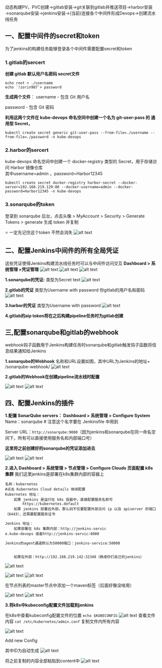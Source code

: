 动态构建PV，PVC创建→gitlab安装→git关联到gitlab并推送项目→harbor安装→sonarqube安装→jenkins安装→(当前)连接各个中间件形成Devops→创建流水线任务

## 一、配置中间件的secret和token
为了jenkins的构建任务能够登录各个中间件需要配置secret和token
### 1.gitlab的sercert
 **创建 gitlab 默认用户名密码 secret文件**

```command
echo root > ./username
echo `!zorin987`> password
```
**生成两个文件**：
username - 包含 Git 用户名

password - 包含 Git 密码


**利用这两个文件在 kube-devops 命名空间中创建一个名为 git-user-pass 的 通用型 Secret，**

`kubectl create secret generic git-user-pass --from-file=./username --from-file=./password -n kube-devops`

### 2.harbor的sercert

kube-devops 命名空间中创建一个 docker-registry 类型的 Secret，用于存储访问 Harbor 镜像仓库   
其中username=admin ，password=Harbor12345

`kubectl create secret docker-registry harbor-secret --docker-server=192.168.219.129:80 --docker-username=admin --docker-password=Harbor12345 -n kube-devops`

### 3.sonarqube的token
登录到 sonarqube 后台，点击头像 > MyAccount > Security > Generate Tokens > generate 生成 token 并复制

⭐ 一定先记住这个token 不然会消失
![alt text](\图片\image.png)



## 二、配置Jenkins中间件的所有全局凭证
这些凭证使得Jenkins构建流水线任务时可以与中间件访问交互
**Dashboard > 系统管理 >凭证管理**
![alt text](\图片\image-8.png)
![alt text](\图片\image-9.png)
![alt text](\图片\image-10.png)

**1.sonarqube的凭证:**
类型为Secret text
![alt text](\图片\image-11.png)

**2.gitlab的凭证**
类型为Username with password
你gitlab的用户名和密码
![alt text](\图片\image-12.png)

**3.harbor的凭证**
类型为Username with password
![alt text](\图片\image-13.png)

**4.gitlab的aip token将在之后构建pipeline任务时为gitlab创建**


## 三,配置sonarqube和gitlab的webhook
webhook钩子函数用于Jenkins构建任务时sonarqube和gitlab触发钩子函数将信息结果通知给Jenkins

**1.sonarqube的Webhook**
名称和URL设置如图，其中URL为Jenkins的地址+ /sonarqube-webhook/
![alt text](\图片\image-16.png)

**2.gitlab的Webhook在创建pipeline流水线时配置**


![alt text](\图片\image-17.png)
![alt text](\图片\image-18.png)




## 四、配置Jenkins的插件
**1.配置 SonarQube servers： Dashboard > 系统管理 > Configure System**
Name：sonarqube   # 注意这个名字要在 Jenkinsfile 中用到

Server URL：`http://sonarqube:9000`（因为jenkins和sonarqube在同一命名空间下，所有可以直接使用服务名和内部端口号）

**这里将之前创建好的sonarqube的凭证添加进去**

![alt text](\图片\image-1.png)
![alt text](\图片\image-2.png)





**2.进入 Dashboard > 系统管理 > 节点管理 > Configure Clouds 页面配置 k8s 集群**
我们这里jenkins是部署在k8s集群内部的容器上
```
名称：kubernetes
#点击 Kubernetes Cloud details 继续配置
Kubernetes 地址：
	如果 jenkins 是运行在 k8s 容器中，直接配置服务名即可
		https://kubernetes.default
	如果 jenkins 部署在外部，那么则不仅要配置外部访问 ip 以及 apiserver 的端口（6443），还需要配置服务证书

Jenkins 地址：
	如果部署在 k8s 集群内部：http://jenkins-servic
e.kube-devops 或者http://jenkins-servic:8080

Jenkins的agent通道默认为50000端口：jenkins-service:50000

	
    如果在外部：http://192.168.219.142:32348（换成你们自己的jenkins）
```
![alt text](\图片\image-4.png)

![alt text](\图片\image-14.png)
![alt text](\图片\image-6.png)

在节点列表的master节点中添加一个maven标签（后面好像没啥用）

![alt text](\图片\image-7.png)
![alt text](\图片\image-15.png)

**3.将k8s中kubeconfig配置文件加载到jenkins**

在k8s中查看kubeconfig配置文件的位置
`echo $KUBECONFIG`
![alt text](\图片\image-20.png)
查看文件内容 
`cat /etc/kubernetes/admin.conf`
复制文件内所有内容

![alt text](\图片\image-19.png)

Add new Config

其中ID为自动生成
![alt text](\图片\image-21.png)

将之前复制的内容全部粘贴到content中
![alt text](\图片\image-22.png)